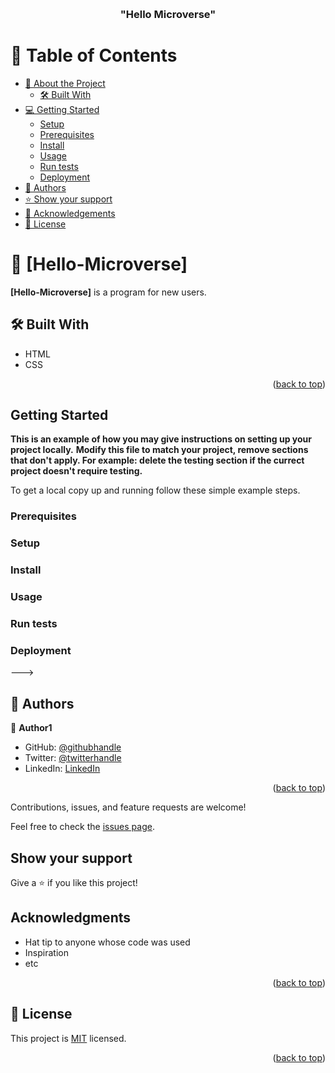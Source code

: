 <a name="readme-top"></a>

<div align="center">
 
  <br/>

  <h3><b>"Hello Microverse"</b></h3>

</div>

<!-- TABLE OF CONTENTS -->

# 📗 Table of Contents

- [📖 About the Project](#A-program-for-greeting-users)
  - [🛠 Built With](#built-with-HMTL-CSS)
- [💻 Getting Started](#getting-started)
  - [Setup](#setup)
  - [Prerequisites](#prerequisites)
  - [Install](#install)
  - [Usage](#usage)
  - [Run tests](#run-tests)
  - [Deployment](#triangular_flag_on_post-deployment)
- [👥 Authors](#authors)
- [⭐️ Show your support](#support)
- [🙏 Acknowledgements](#acknowledgements)
- [📝 License](#license)

<!-- PROJECT DESCRIPTION -->

# 📖 [Hello-Microverse] <a name="A-program-for-new-users"></a>

**[Hello-Microverse]** is a program for new users.

## 🛠 Built With <a name="HTML-CSS"></a>

- HTML
- CSS

<p align="right">(<a href="#readme-top">back to top</a>)</p>

<!-- GETTING STARTED -->

## Getting Started

**This is an example of how you may give instructions on setting up your project locally.**
**Modify this file to match your project, remove sections that don't apply. For example: delete the testing section if the currect project doesn't require testing.**

To get a local copy up and running follow these simple example steps.

### Prerequisites

### Setup

### Install

### Usage

### Run tests

### Deployment

--->

<!-- AUTHORS -->

## 👥 Authors <a name="authors"></a>

👤 **Author1**

- GitHub: [@githubhandle](https://github.com/Roland-Ntwali)
- Twitter: [@twitterhandle](https://twitter.com/_Ntwali)
- LinkedIn: [LinkedIn](https://www.linkedin.com/in/roland-ntwali-11b16617b/)

<p align="right">(<a href="#readme-top">back to top</a>)</p>

Contributions, issues, and feature requests are welcome!

Feel free to check the [issues page](../../issues/).

## Show your support

Give a ⭐️ if you like this project!

## Acknowledgments

- Hat tip to anyone whose code was used
- Inspiration
- etc

<p align="right">(<a href="#readme-top">back to top</a>)</p>

<!-- LICENSE -->

## 📝 License <a name="License.md"></a>

This project is [MIT](./LICENSE) licensed.

<p align="right">(<a href="#readme-top">back to top</a>)</p>
